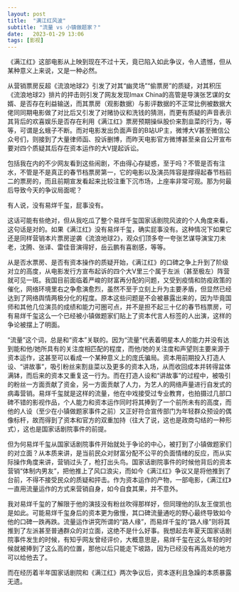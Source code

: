```yaml
---
layout: post
title:  "满江红风波" 
subtitle: "流量 vs 小镇做题家？"
date:   2023-01-29 13:06
tags: [影视]
---
```


《满江红》这部电影从上映到现在不过十天，竟已陷入如此争议，令人遗憾，但从某种意义上来说，又是一种必然。

从营销票房反超《流浪地球2》引发了对其“幽灵场”“偷票房”的质疑，对其积压《流浪地球2》排片的抨击则引发了网友发现Imax China的高管是导演张艺谋的女婿、是否存在利益输送，而其票房（观影数据）与影评数据的不正常比例被数据大佬同同期电影做了对比后又引发了对赌协议和洗钱的猜测，而更有质疑的声音表示其背后的欢喜娱乐是否存在利用《满江红》票房预期操纵股价来割韭菜的行为，等等，可谓是幺蛾子不断。而对电影发出负面声音的B站UP主，微博大V甚至微信公众号们，则接到了大量律师函、投诉删博，而昨天电影官方微博甚至亲自公开宣布要对四个质疑其后存在资本运作的大V提起诉讼。

包括我在内的不少网友看到这些闹剧，不由得心存疑惑，至于吗？不管是否有注水，不管是不是真正的春节档票房第一，它的电影以及演员阵容是撑得起春节档前二的票房的，而且前期宣发看起来比较注重下沉市场，上座率非常可观。那为何最后导致今天的争议局面呢？

有人说，没有易烊千玺，屁事没有。

这话可能有些绝对，但从我吃瓜了整个易烊千玺国家话剧院风波的个人角度来看，这句话是对的。如果《满江红》没有易烊千玺，确实屁事没有。这种情况下如果它还是同样营销本片票房逆袭《流浪地球2》，观众们顶多夸一夸张艺谋导演宝刀未老，沈腾、张译、雷佳音演得好，岳云鹏有喜剧感，等等。

从是否水票房、是否有资本操作的质疑开始，《满江红》的口碑之争上升到了阶级对立的高度，从电影发行方宣布起诉的四个大V里三个属于左派（甚至极左）阵营就可见一斑。我国目前面临着严峻的财富再分配的问题，又受到疫情和防疫政策的催化，网络环境里右之争愈演愈烈，虽然不至于立刻上升为主要矛盾，但显然已经达到了网络舆情两极分化的程度。原本这些问题是不会被暴露出来的，因为毕竟国师和其他几位演员的成绩和能力可圈可点，并不是担不起三十亿的春节档票房，可有易烊千玺这么一个已经被小镇做题家们贴上了资本代言人标签的人出演，这样的争论被摆上了明面。

“流量”这个词，总是和“资本”关联的。因为“流量”代表着明星本人的能力并没有达到能和他/她所具有的关注度相匹配的程度，而他/她的关注度和声望则主要来源于资本运作，这甚至可以看成一个某种意义上的庞氏骗局。资本用前期投入打造人设、“讲故事”，吸引粉丝来割韭菜以及更多的资本入场，从而收回成本并转得盆体满钵，而后来的资本又重复这一行为。而在打造人设和“讲故事”的过程中，被吸引的粉丝一方面贡献了资金，另一方面贡献了人力，为艺人的网络声量进行自发式的病毒营销。易烊千玺就是这样的流量，他在中戏接受过专业教育，也拍摄过几部口碑不错的影视作品，个人能力和资本运作同时将其捧到了一个前所未有的高度，而他的人设（至少在小镇做题家事件之前）又正好符合宣传部门为年轻群众预设的偶像标杆，故而得到了资本和官方的双重加持（往大了说，这也是政商勾结的一种形式），这也是国家话剧院事件的前提。

但为何易烊千玺从国家话剧院事件开始就处于争论的中心，被打到了小镇做题家们的对立面？从本质来讲，是当前民众对财富分配不公平的负面情绪的反应，而从实际操作角度来讲，营销过头了，枪打出头鸟。国家话剧院事件的时候他背后的资本营销“体制内男友”，把他推上了风口浪尖，而如今《满江红》争议又是将他推到了台前，不得不接受民众的质疑和抨击。作为资本运作的产物，一部电影，《满江红》一直用流量运作的方式来营销自身，如今自食其果，并不意外。

我对易烊千玺的了解限于他的演技没有粉丝吹得那样好，但同理他的队友王俊凯也是如此。可能易烊千玺身后的资本更为傲慢，其口碑流量通吃的野心最终导致如今他的口碑一跌再跌。流量运作讲究所谓的“路人缘”，而易烊千玺的“路人缘”则将其推到了左派甚至普通群众的对立面，这绝不是什么好事。我想起去年夏天国家话剧院事件发生的时候，有知乎网友曾经评价，大概意思是，易烊千玺在这么年轻的时候就被捧到了这么高的位置，那他以后只能走下坡路，因为已经没有再高处的地方可以给他去了。

而在经历着半年国家话剧院和《满江红》两次争议后，资本逐利且急躁的本质暴露无遗。

